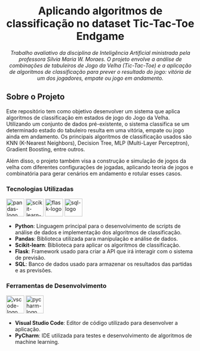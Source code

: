<h1 align="center">Aplicando algoritmos de classificação no dataset Tic-Tac-Toe Endgame</h1>
<p align="center"><i>Trabalho avaliativo da disciplina de Inteligência Artificial ministrada pela professora Silvia Maria W. Moraes. O projeto envolve a análise de combinações de tabuleiros de Jogo da Velha (Tic-Tac-Toe) e a aplicação de algoritmos de classificação para prever o resultado do jogo: vitória de um dos jogadores, empate ou jogo em andamento.</i></p>

## Sobre o Projeto

Este repositório tem como objetivo desenvolver um sistema que aplica algoritmos de classificação em estados de jogo do Jogo da Velha. Utilizando um conjunto de dados pré-existente, o sistema classifica se um determinado estado do tabuleiro resulta em uma vitória, empate ou jogo ainda em andamento. Os principais algoritmos de classificação usados são KNN (K-Nearest Neighbors), Decision Tree, MLP (Multi-Layer Perceptron), Gradient Boosting, entre outros.

Além disso, o projeto também visa a construção e simulação de jogos da velha com diferentes configurações de jogadas, aplicando teoria de jogos e combinatória para gerar cenários em andamento e rotular esses casos.

### Tecnologias Utilizadas

<p display="inline-block">
  <img width="48" src="https://upload.wikimedia.org/wikipedia/commons/e/ed/Pandas_logo.svg" alt="pandas-logo"/>
  <img width="48" src="https://upload.wikimedia.org/wikipedia/commons/0/05/Scikit_learn_logo_small.svg" alt="scikit-learn-logo"/>
  <img width="48" src="https://upload.wikimedia.org/wikipedia/commons/3/33/Falcon_Middle.png" alt="flask-logo"/>
  <img width="48" src="https://upload.wikimedia.org/wikipedia/commons/8/87/Sql_data_base_with_logo.png" alt="sql-logo"/>
</p>

- **Python**: Linguagem principal para o desenvolvimento de scripts de análise de dados e implementação dos algoritmos de classificação.
- **Pandas**: Biblioteca utilizada para manipulação e análise de dados.
- **Scikit-learn**: Biblioteca para aplicar os algoritmos de classificação.
- **Flask**: Framework usado para criar a API que irá interagir com o sistema de previsão.
- **SQL**: Banco de dados usado para armazenar os resultados das partidas e as previsões.

### Ferramentas de Desenvolvimento

<p display="inline-block">
  <img width="48" src="https://upload.wikimedia.org/wikipedia/commons/thumb/9/9a/Visual_Studio_Code_1.35_icon.svg/2048px-Visual_Studio_Code_1.35_icon.svg.png" alt="vscode-logo"/>
  <img width="48" src="https://www.jetbrains.com/pycharm/img/pycharm_logo.svg" alt="pycharm-logo"/>
</p>

- **Visual Studio Code**: Editor de código utilizado para desenvolver a aplicação.
- **PyCharm**: IDE utilizada para testes e desenvolvimento de algoritmos de machine learning.
